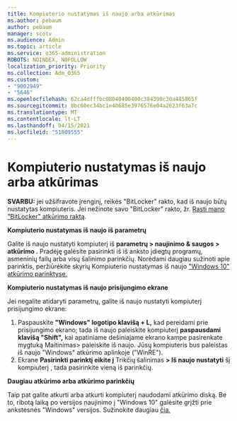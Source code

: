 ```yaml
---
title: Kompiuterio nustatymas iš naujo arba atkūrimas
ms.author: pebaum
author: pebaum
manager: scotv
ms.audience: Admin
ms.topic: article
ms.service: o365-administration
ROBOTS: NOINDEX, NOFOLLOW
localization_priority: Priority
ms.collection: Adm_O365
ms.custom:
- "9002949"
- "5646"
ms.openlocfilehash: 62ca4dfffbc08040400400c384390c30a485865f
ms.sourcegitcommit: 8bc60ec34bc1e40685e3976576e04a2623f63a7c
ms.translationtype: MT
ms.contentlocale: lt-LT
ms.lasthandoff: 04/15/2021
ms.locfileid: "51809555"
---
```

# <a name="reset-or-recover-your-pc"></a>Kompiuterio nustatymas iš naujo arba atkūrimas

**SVARBU:** jei užšifravote įrenginį, reikės "BitLocker" rakto, kad iš naujo būtų nustatytas kompiuteris. Jei nežinote savo "BitLocker" rakto, žr. [Rasti mano "BitLocker" atkūrimo raktą](https://support.microsoft.com/help/4026181/windows-10-find-my-bitlocker-recovery-key).

**Kompiuterio nustatymas iš naujo iš parametrų**

Galite iš naujo nustatyti kompiuterį iš **parametrų > naujinimo & saugos > atkūrimo .** Pradėję galėsite pasirinkti iš iš anksto įdiegtų programų, asmeninių failų arba visų šalinimo parinkčių. Norėdami daugiau sužinoti apie parinktis, peržiūrėkite skyrių Kompiuterio nustatymas iš naujo  ["Windows 10" atkūrimo parinktyse.](https://support.microsoft.com/help/12415/windows-10-recovery-options)

**Kompiuterio nustatymas iš naujo prisijungimo ekrane**

Jei negalite atidaryti parametrų, galite iš naujo nustatyti kompiuterį prisijungimo ekrane:

1. Paspauskite **"Windows" logotipo klavišą + L,** kad pereidami prie prisijungimo ekrano; tada iš naujo paleiskite kompiuterį  **paspausdami klavišą "Shift",** kai apatiniame dešiniajame ekrano kampe pasirenkate mygtuką Maitinimas> paleiskite iš naujo.  Jūsų kompiuteris bus paleistas iš naujo "Windows" atkūrimo aplinkoje ("WinRE").
2. Ekrane **Pasirinkti parinktį eikite į** Trikčių šalinimas **> Iš naujo nustatyti** šį kompiuterį , tada pasirinkite vieną iš parinkčių.

**Daugiau atkūrimo arba atkūrimo parinkčių**

Taip pat galite atkurti arba atkurti kompiuterį naudodami atkūrimo diską. Be to, ribotą laiką po versijos naujinimo į "Windows 10" galėsite grįžti prie ankstesnės "Windows" versijos. Sužinokite daugiau [čia.](https://support.microsoft.com/help/12415/windows-10-recovery-options)
